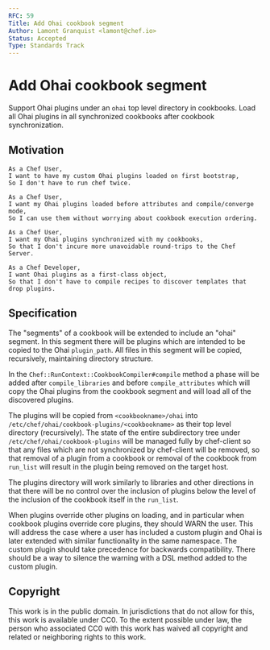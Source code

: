 ```yaml
---
RFC: 59
Title: Add Ohai cookbook segment
Author: Lamont Granquist <lamont@chef.io>
Status: Accepted
Type: Standards Track
---
```


# Add Ohai cookbook segment

Support Ohai plugins under an `ohai` top level directory in cookbooks.  Load all
Ohai plugins in all synchronized cookbooks after cookbook synchronization.

## Motivation

    As a Chef User,
    I want to have my custom Ohai plugins loaded on first bootstrap,
    So I don't have to run chef twice.

    As a Chef User,
    I want my Ohai plugins loaded before attributes and compile/converge mode,
    So I can use them without worrying about cookbook execution ordering.

    As a Chef User,
    I want my Ohai plugins synchronized with my cookbooks,
    So that I don't incure more unavoidable round-trips to the Chef Server.

    As a Chef Developer,
    I want Ohai plugins as a first-class object,
    So that I don't have to compile recipes to discover templates that drop plugins.

## Specification

The "segments" of a cookbook will be extended to include an "ohai" segment.  In this segment there will be plugins which are intended to be copied to the Ohai `plugin_path`.  All files in this segment will be copied, recursively, maintaining directory structure.

In the `Chef::RunContext::CookbookCompiler#compile` method a phase will be added after `compile_libraries` and before `compile_attributes` which will copy the Ohai plugins from the cookbook segment and will load all of the discovered plugins.

The plugins will be copied from `<cookbookname>/ohai` into `/etc/chef/ohai/cookbook-plugins/<cookbookname>` as their top level directory (recursively).  The state of the entire
subdirectory tree under `/etc/chef/ohai/cookbook-plugins` will be managed fully by chef-client so that any files which are not synchronized by chef-client will be removed, so
that removal of a plugin from a cookbook or removal of the cookbook from `run_list` will result in the plugin being removed on the target host.

The plugins directory will work similarly to libraries and other directions in that there will be no control over the inclusion of plugins below the level of the inclusion of the cookbook itself in the `run_list`.

When plugins override other plugins on loading, and in particular when cookbook plugins override core plugins, they should WARN the user.  This will address the case where a user has included a custom plugin and Ohai is later extended with similar functionality in the same namespace.  The custom plugin should take precedence for backwards compatibility.  There should be a way to silence the warning with a DSL method added to the custom plugin.

## Copyright

This work is in the public domain. In jurisdictions that do not allow for this,
this work is available under CC0. To the extent possible under law, the person
who associated CC0 with this work has waived all copyright and related or
neighboring rights to this work.
